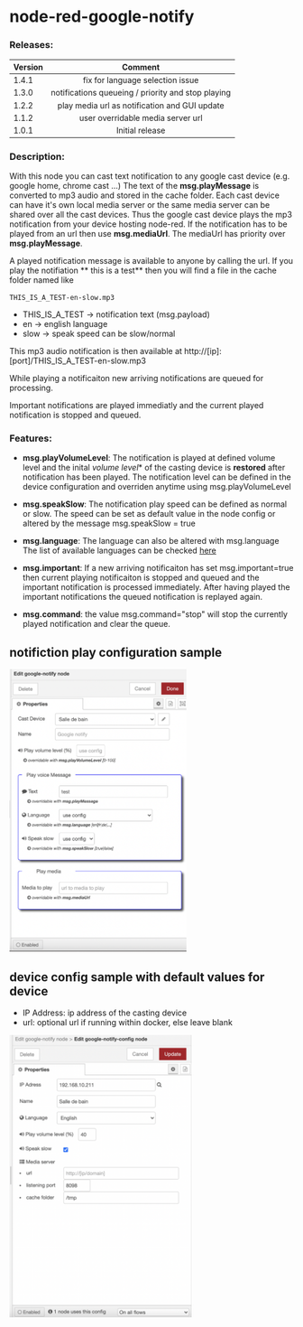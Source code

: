 # node-red-google-notify

### Releases:
| Version   |Comment|
| ----------|:-------------:|
| 1.4.1     | fix for language selection issue  
| 1.3.0     | notifications queueing / priority and stop playing  
| 1.2.2     | play media url as notification and GUI update 
| 1.1.2     | user overridable media server url
| 1.0.1     | Initial  release


### Description:

With this node you can cast text notification to any google cast device (e.g. google home, chrome cast ...)
The text of the **msg.playMessage** is converted to mp3 audio and stored in the cache folder. Each cast device can have it's own local media server or the same media server can be shared over all the cast devices. Thus the google cast device plays the mp3 notification from your device hosting node-red.
If the notification has to be played from an url then use **msg.mediaUrl**.
The mediaUrl has priority over **msg.playMessage**.

A played notification message is available to anyone by calling the url.
If you play the notifiation ** this is a test** then you will find a file in the cache folder named like 
```
THIS_IS_A_TEST-en-slow.mp3
```
* THIS_IS_A_TEST -> notification text (msg.payload)
* en -> english language
* slow -> speak speed can be slow/normal

This mp3 audio notification is then available at http://[ip]:[port]/THIS_IS_A_TEST-en-slow.mp3

While playing a notificaiton new arriving notifications are queued for processing.

Important notifications are played immediatly and the current played notification is stopped and queued.


### Features:
* **msg.playVolumeLevel**: The notification is played at defined volume level and the inital *volume level** of the casting device is **restored** after notification has been played.
The notification level can be defined in the device configuration and overriden anytime using msg.playVolumeLevel

* **msg.speakSlow**: The notification play speed can be defined as normal or slow. The speed can be set as default value in the node config or altered by the message msg.speakSlow = true

* **msg.language**: The language can also be altered with msg.language The list of available languages can be checked <a href="https://github.com/orcema/node-red-google-notify/blob/master/languages.js">here</a>

* **msg.important**: If a new arriving notificaiton has set msg.important=true then current playing notificaiton is stopped and queued and the important notification is processed immediately. After having played the important notifications the queued notification is replayed again. 

* **msg.command**: the value msg.command="stop" will stop the currently played notification and clear the queue.

## notifiction play configuration sample
[<img src="assets/msgConfigSample.png" height="500"/>](image.png)

## device config sample with default values for device
* IP Address: ip address of the casting device
* url: optional url if running within docker, else leave blank


[<img src="assets/deviceConfigSample.png" height="500"/>](image.png)
